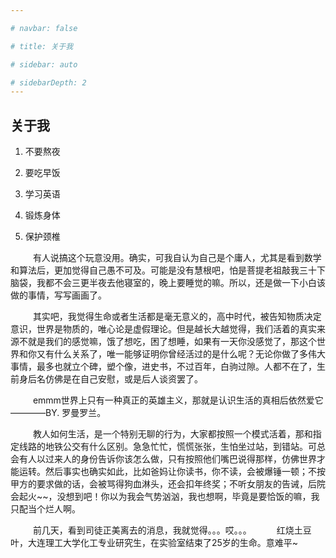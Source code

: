 ```yaml
---

# navbar: false

# title: 关于我

# sidebar: auto

# sidebarDepth: 2
---
```


## 关于我

1. 不要熬夜

2. 要吃早饭

3. 学习英语

4. 锻炼身体

5. 保护颈椎

&emsp; &emsp; 有人说搞这个玩意没用。确实，可我自认为自己是个庸人，尤其是看到数学和算法后，更加觉得自己愚不可及。可能是没有慧根吧，怕是菩提老祖敲我三十下脑袋，我都不会三更半夜去他寝室的，晚上要睡觉的嘛。所以，还是做一下小白该做的事情，写写画画了。

&emsp; &emsp; 其实吧，我觉得生命或者生活都是毫无意义的，高中时代，被告知物质决定意识，世界是物质的，唯心论是虚假理论。但是越长大越觉得，我们活着的真实来源不就是我们的感觉嘛，饿了想吃，困了想睡，如果有一天你没感觉了，那这个世界和你又有什么关系了，唯一能够证明你曾经活过的是什么呢？无论你做了多伟大事情，最多也就立个碑，塑个像，进史书，不过百年，白驹过隙。人都不在了，生前身后名仿佛是在自己安慰，或是后人谈资罢了。

&emsp; &emsp; emmm世界上只有一种真正的英雄主义，那就是认识生活的真相后依然爱它————BY. 罗曼罗兰。

&emsp; &emsp; 教人如何生活，是一个特别无聊的行为，大家都按照一个模式活着，那和指定线路的地铁公交有什么区别。急急忙忙，慌慌张张，生怕坐过站，到错站。可总会有人以过来人的身份告诉你该怎么做，只有按照他们嘴巴说得那样，仿佛世界才能运转。然后事实也确实如此，比如爸妈让你读书，你不读，会被爆锤一顿；不按甲方的要求做的话，会被骂得狗血淋头，还会扣年终奖；不听女朋友的告诫，后院会起火~~，没想到吧！你以为我会气势汹汹，我也想啊，毕竟是要恰饭的嘛，我只配当个烂人啊。

&emsp; &emsp; 前几天，看到司徒正美离去的消息，我就觉得。。。哎。。。
&emsp; &emsp; 红烧土豆叶，大连理工大学化工专业研究生，在实验室结束了25岁的生命。意难平~
<!-- &emsp; &emsp; 前几天，我一同学跟我说只要 500 万，他就去海边买个房子，种个菜地，回归田园。就像海子说的那样："面朝大海，春暖花开"。我说你这 2 块钱都实现不了你的目标，彩票得奖超过 1 万，还要扣 20%的税。 -->

<!-- 这里是优先于docs/about/README.md的 -->
